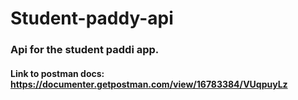 # Student-paddy-api
### Api for the student paddi app.
#### Link to postman docs: https://documenter.getpostman.com/view/16783384/VUqpuyLz
